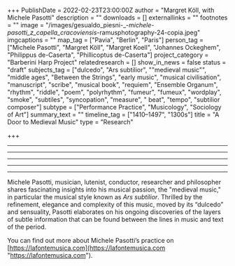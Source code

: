 +++
PublishDate = 2022-02-23T23:00:00Z
author = "Margret Köll, with Michele Pasotti"
description = ""
downloads = []
externallinks = ""
footnotes = ""
image = "/images/gesualdo_piesni-_-_michele-pasotti_z_capella_cracoviensis_-ramusphotography-24-copia.jpeg"
imgcaptions = ""
map_tag = ["Pavia", "Berlin", "Paris"]
person_tag = ["Michele Pasotti", "Margret Köll", "Margret Koell", "Johannes Ockeghem", "Philippus de-Caserta", "Phillicoptus de-Caserta"]
project_category = "Barberini Harp Project"
relatedresearch = []
show_in_news = false
status = "draft"
subjects_tag = ["dulcedo", "Ars subtilior", "\"medieval music\"", "middle ages", "Between the Strings", "early music", "musical civilisation", "manuscript", "scribe", "musical book", "requiem", "Ensemble Organum", "rhythm", "riddle", "poem", "polyrhythm", "fumeur", "fumeux", "wordplay", "smoke", "subtiles", "syncopation", "measure", " beat", "tempo", "subtilior composer"]
subtype = ["Performance Practice", "Musicology", "Sociology of Art"]
summary_text = ""
timeline_tag = ["1410–1497", "1300s"]
title = "A Door to Medieval Music"
type = "Research"

+++
***

***

***

<div id="buzzsprout-player-10051864"></div><script src="https://www.buzzsprout.com/1934249/10051864-a-door-to-medieval-music.js?container_id=buzzsprout-player-10051864&player=small" type="text/javascript" charset="utf-8"></script>

***

***

Michele Pasotti, musician, lutenist, conductor, researcher and philosopher shares fascinating insights into his musical passion, the "medieval music," in particular the musical style known as _Ars subtilior_. Thrilled by the refinement, elegance and complexity of this music, moved by its “dulcedo” and sensuality, Pasotti elaborates on his ongoing discoveries of the layers of subtle information that can be found between the lines in music and text of the period.

You can find out more about Michele Pasotti’s practice on [https://lafontemusica.com](https://lafontemusica.com "https://lafontemusica.com").
